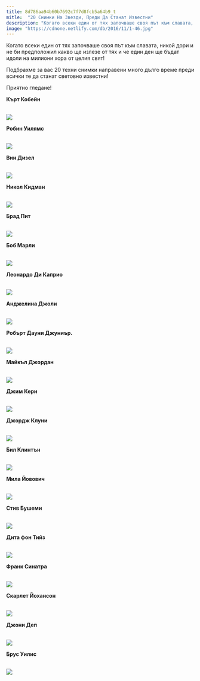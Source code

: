 ```yaml
---
title: 8d786aa94b60b7692c7f7d8fcb5a64b9_t
mitle:  "20 Снимки На Звезди, Преди Да Станат Известни"
description: "Когато всеки един от тях започваше своя път към славата, никой дори и не би предположил какво ще излезе от тях и че един ден ще бъдат идоли на милиони хора от целия св"
image: "https://cdnone.netlify.com/db/2016/11/1-46.jpg"
---
```


 <p>Когато всеки един от тях започваше своя път към славата, никой дори и не би предположил какво ще излезе от тях и че един ден ще бъдат идоли на милиони хора от целия свят!</p>      <p>Подбрахме за вас 20 техни снимки направени много дълго време преди всички те да станат световно известни!</p>  <p>Приятно гледане!</p> <p><strong>Кърт Кобейн</strong></p>      <p> <br/><img src="https://cdnone.netlify.com/db/2016/11/1-46.jpg"/><br/></p> <p><strong>Робин Уилямс</strong></p> <p> <br/><img src="https://cdnone.netlify.com/db/2016/11/2-27.jpg"/><br/></p> <p><strong>Вин Дизел</strong></p>      <p> <br/><img src="https://cdnone.netlify.com/db/2016/11/3-38.jpg"/><br/></p> <p><strong>Никол Кидман</strong></p> <p> <br/><img src="https://cdnone.netlify.com/db/2016/11/4-37.jpg"/><br/></p> <p><strong>Брад Пит</strong></p> <p> <br/><img src="https://cdnone.netlify.com/db/2016/11/5-34.jpg"/><br/></p>  <p><strong>Боб Марли</strong></p>      <p> <br/><img src="https://cdnone.netlify.com/db/2016/11/6-32.jpg"/><br/></p> <p><strong>Леонардо Ди Каприо</strong></p> <p> <br/><img src="https://cdnone.netlify.com/db/2016/11/7-32.jpg"/><br/></p> <p><strong>Анджелина Джоли</strong></p>      <p> <br/><img src="https://cdnone.netlify.com/db/2016/11/8-29.jpg"/><br/></p> <p><strong>Робърт Дауни Джуниър.</strong></p> <p> <br/><img src="https://cdnone.netlify.com/db/2016/11/9-28.jpg"/><br/></p> <p><strong>Майкъл Джордан</strong></p> <p> <br/><img src="https://cdnone.netlify.com/db/2016/11/10-28.jpg"/><br/></p> <p><strong>Джим Кери</strong></p> <p> <br/><img src="https://cdnone.netlify.com/db/2016/11/11-25.jpg"/><br/></p>  <p><strong>Джордж Клуни</strong></p> <p> <br/><img src="https://cdnone.netlify.com/db/2016/11/12-22.jpg"/><br/></p> <p><strong>Бил Клинтън</strong></p> <p> <br/><img src="https://cdnone.netlify.com/db/2016/11/13-17.jpg"/><br/></p> <p><strong>Мила Йовович</strong></p> <p> <br/><img src="https://cdnone.netlify.com/db/2016/11/14-19.jpg"/><br/></p> <p><strong>Стив Бушеми</strong></p> <p> <br/><img src="https://cdnone.netlify.com/db/2016/11/15-16.jpg"/><br/></p> <p><strong>Дита фон Тийз</strong></p> <p> <br/><img src="https://cdnone.netlify.com/db/2016/11/16-19.jpg"/><br/></p> <p><strong>Франк Синатра</strong></p> <p> <br/><img src="https://cdnone.netlify.com/db/2016/11/17-16.jpg"/><br/></p> <p><strong>Скарлет Йохансон</strong></p> <p> <br/><img src="https://cdnone.netlify.com/db/2016/11/18-12.jpg"/><br/></p> <p><strong>Джони Деп</strong></p> <p> <br/><img src="https://cdnone.netlify.com/db/2016/11/19-13.jpg"/><br/></p>  <p><strong>Брус Уилис</strong></p> <p> <br/><img src="https://cdnone.netlify.com/db/2016/11/20-16.jpg"/><br/></p> <p> </p>       